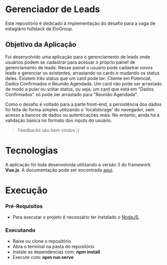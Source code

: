 # Gerenciador de Leads
Este repositório é dedicado à implementação do desafio para a vaga de estagiário fullstack da EloGroup.

## Objetivo da Aplicação
Foi desenvolvido uma aplicação para o gerenciamento de leads onde usuários podem se cadastrar para acessar o próprio painel de gerenciamento de leads. Nesse painel o usuário pode cadastrar novos leads e gerenciar os existentes, arrastando os cards e mudando os status deles. Existem três status que um card pode ter: Cliente em Potencial, Dados Confirmados e Reunião Agendada. Um card não pode ser arrastado de modo a pular ou voltar status, ou seja, um card que está em "Dados Confirmados" só pode ser arrastado para "Reunião Agendada".

Como o desafio é voltado para a parte front-end, a persistência dos dados foi feita de forma simples utilizando o 'localstorage' do navegador, sem acesso a bancos de dados ou autenticações reais. No entanto, ainda há a validação básica no formato dos inputs do usuário.
> Feedbacks são bem vindos ;)

# Tecnologias
A aplicação foi toda desenvolvida utilizando a versão 3 do framework **Vue.js**. A documentação pode ser encontrada [aqui](https://v3.vuejs.org/guide/introduction.html).

# Execução
### Pré-Requisitos
- Para executar o projeto é necessário ter instalado o [NodeJS](https://nodejs.org/en/download/).
### Executando
- Baixe ou clone o repositório
- Abra o terminal na pasta do repositório
- Instale as dependencias com: **npm install**
- Execute com: **npm run serve**